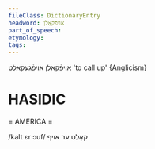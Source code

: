 ```yaml
---
fileClass: DictionaryEntry
headword: אויפֿקאַלן
part_of_speech: 
etymology: 
tags: 
---
```

אויפֿקאַלן
אויפֿגעקאַלט
'to call up'
{Anglicism}

HASIDIC
=======
= AMERICA = 

/kalt ɛr ɔuf/ קאַלט ער אויף